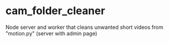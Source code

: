 # cam_folder_cleaner
Node server and worker that cleans unwanted short videos from "motion.py" (server with admin page)
